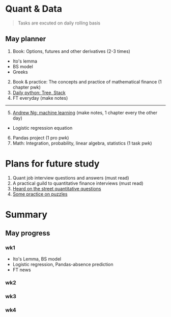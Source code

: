 # Quant & Data
> Tasks are excuted on daily rolling basis

## May planner
 1. Book: Options, futures and other derivatives (2-3 times)
  * Ito's lemma
  * BS model
  * Greeks
 2. Book & practice: The concepts and practice of mathematical finance (1 chapter pwk)
 3. [Daily python: Tree, Stack](https://github.com/QinmengLUAN/Daily_Python_Coding)
 4. FT everyday (make notes)
 ***
 5. [Andrew Ng: machine learning](https://www.coursera.org/learn/machine-learning/home/welcome) (make notes, 1 chapter every the other day)
  * Logistic regression equation
 6. Pandas project (1 pro pwk)
 7. Math: Integration, probability, linear algebra, statistics (1 task pwk)

# Plans for future study 
 1. Quant job interview questions and answers (must read)
 2. A practical guild to quantitative finance interviews (must read)
 3. [Heard on the street quantitative questions](https://docs.google.com/viewer?a=v&pid=sites&srcid=bWl0ci5paXRtLmFjLmlufGNpdmlsfGd4OjZkYWM5OWM5ZmE3ZWFmY2E)
 4. [Some practice on puzzles](http://puzzles.nigelcoldwell.co.uk/)

# Summary
## May progress
### wk1 
 * Ito's Lemma, BS model
 * Logistic regression, Pandas-absence prediction
 * FT news
### wk2
### wk3
### wk4
 
